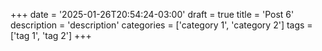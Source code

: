 +++
date = '2025-01-26T20:54:24-03:00'
draft = true
title = 'Post 6'
description = 'description'
categories = ['category 1', 'category 2']
tags = ['tag 1', 'tag 2']
+++
